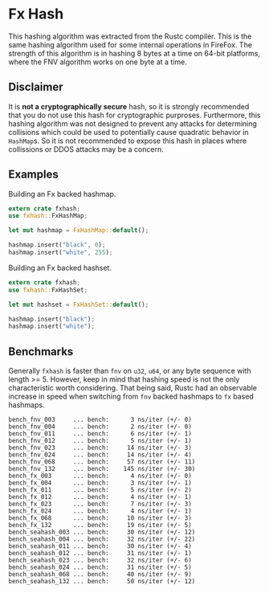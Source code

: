 # Fx Hash

This hashing algorithm was extracted from the Rustc compiler.  This is the same hashing algorithm used for some internal operations in FireFox.  The strength of this algorithm is in hashing 8 bytes at a time on 64-bit platforms, where the FNV algorithm works on one byte at a time.

## Disclaimer

It is **not a cryptographically secure** hash, so it is strongly recommended that you do not use this hash for cryptographic purproses.  Furthermore, this hashing algorithm was not designed to prevent any attacks for determining collisions which could be used to potentially cause quadratic behavior in `HashMap`s.  So it is not recommended to expose this hash in places where collissions or DDOS attacks may be a concern.

## Examples

Building an Fx backed hashmap.

```rust
extern crate fxhash;
use fxhash::FxHashMap;

let mut hashmap = FxHashMap::default();

hashmap.insert("black", 0);
hashmap.insert("white", 255);
```

Building an Fx backed hashset.

```rust
extern crate fxhash;
use fxhash::FxHashSet;

let mut hashset = FxHashSet::default();

hashmap.insert("black");
hashmap.insert("white");
```

## Benchmarks

Generally `fxhash` is faster than `fnv` on `u32`, `u64`, or any byte sequence with length >= 5.  However, keep in mind that hashing speed is not the only characteristic worth considering.  That being said, Rustc had an observable increase in speed when switching from `fnv` backed hashmaps to `fx` based hashmaps.

    bench_fnv_003     ... bench:      3 ns/iter (+/- 0)
    bench_fnv_004     ... bench:      2 ns/iter (+/- 0)
    bench_fnv_011     ... bench:      6 ns/iter (+/- 1)
    bench_fnv_012     ... bench:      5 ns/iter (+/- 1)
    bench_fnv_023     ... bench:     14 ns/iter (+/- 3)
    bench_fnv_024     ... bench:     14 ns/iter (+/- 4)
    bench_fnv_068     ... bench:     57 ns/iter (+/- 11)
    bench_fnv_132     ... bench:    145 ns/iter (+/- 30)
    bench_fx_003      ... bench:      4 ns/iter (+/- 0)
    bench_fx_004      ... bench:      3 ns/iter (+/- 1)
    bench_fx_011      ... bench:      5 ns/iter (+/- 2)
    bench_fx_012      ... bench:      4 ns/iter (+/- 1)
    bench_fx_023      ... bench:      7 ns/iter (+/- 3)
    bench_fx_024      ... bench:      4 ns/iter (+/- 1)
    bench_fx_068      ... bench:     10 ns/iter (+/- 3)
    bench_fx_132      ... bench:     19 ns/iter (+/- 5)
    bench_seahash_003 ... bench:     30 ns/iter (+/- 12)
    bench_seahash_004 ... bench:     32 ns/iter (+/- 22)
    bench_seahash_011 ... bench:     30 ns/iter (+/- 4)
    bench_seahash_012 ... bench:     31 ns/iter (+/- 1)
    bench_seahash_023 ... bench:     32 ns/iter (+/- 6)
    bench_seahash_024 ... bench:     31 ns/iter (+/- 5)
    bench_seahash_068 ... bench:     40 ns/iter (+/- 9)
    bench_seahash_132 ... bench:     50 ns/iter (+/- 12)
